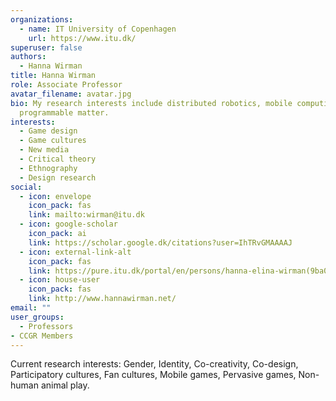 ```yaml
---
organizations:
  - name: IT University of Copenhagen
    url: https://www.itu.dk/
superuser: false
authors:
  - Hanna Wirman
title: Hanna Wirman
role: Associate Professor
avatar_filename: avatar.jpg
bio: My research interests include distributed robotics, mobile computing and
  programmable matter.
interests:
  - Game design
  - Game cultures
  - New media
  - Critical theory
  - Ethnography
  - Design research
social:
  - icon: envelope
    icon_pack: fas
    link: mailto:wirman@itu.dk
  - icon: google-scholar
    icon_pack: ai
    link: https://scholar.google.dk/citations?user=IhTRvGMAAAAJ
  - icon: external-link-alt
    icon_pack: fas
    link: https://pure.itu.dk/portal/en/persons/hanna-elina-wirman(9ba013db-4c4d-41dd-be12-dbe188f67f29).html
  - icon: house-user
    icon_pack: fas
    link: http://www.hannawirman.net/
email: ""
user_groups:
  - Professors
- CCGR Members
---
```


Current research interests: Gender, Identity, Co-creativity, Co-design, Participatory cultures, Fan cultures, Mobile games, Pervasive games, Non-human animal play.